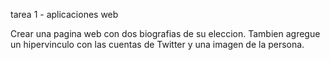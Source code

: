tarea 1 - aplicaciones web

Crear una pagina web con dos biografias de su eleccion. Tambien agregue un hipervinculo con las cuentas de Twitter y una imagen de la persona.
